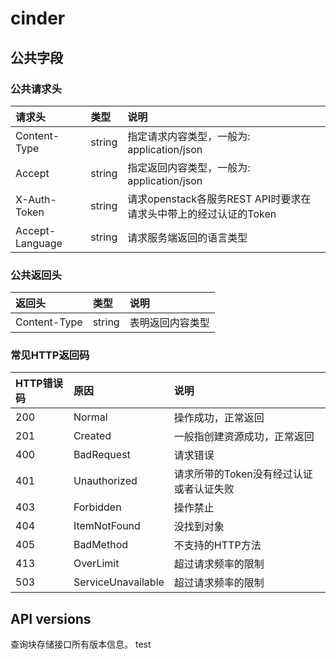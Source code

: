 # cinder
## 公共字段
### 公共请求头

|请求头|类型|说明|
| :------------- |:-------------|:-----|
|Content-Type|string|指定请求内容类型，一般为: application/json|
|Accept|string|指定返回内容类型，一般为: application/json|
|X-Auth-Token|string|请求openstack各服务REST API时要求在请求头中带上的经过认证的Token|
|Accept-Language|string|请求服务端返回的语言类型|

### 公共返回头

|返回头|类型|说明|
| :------------- |:-------------|:-----|
| Content-Type | string |表明返回内容类型|

### 常见HTTP返回码

|HTTP错误码|原因|说明|
| :------- |:-------------|:-----|
| 200 | Normal             |操作成功，正常返回 |
| 201 |	Created	           | 一般指创建资源成功，正常返回 |
| 400 |	BadRequest	       | 请求错误 |
| 401 |	Unauthorized       | 请求所带的Token没有经过认证或者认证失败 |
| 403 |	Forbidden	       | 操作禁止 |
| 404 |	ItemNotFound       | 没找到对象 |
| 405 |	BadMethod          | 不支持的HTTP方法 |
| 413 |	OverLimit          | 超过请求频率的限制 |
| 503 |	ServiceUnavailable | 超过请求频率的限制 |

## API versions

查询块存储接口所有版本信息。
test



